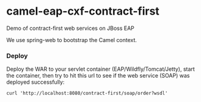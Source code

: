 camel-eap-cxf-contract-first
========================

Demo of contract-first web services on JBoss EAP

We use spring-web to bootstrap the Camel context. 
    
  

### Deploy
Deploy the WAR to your servlet container (EAP/Wildfly/Tomcat/Jetty), start the container, then try to hit this url
to see if the web service (SOAP) was deployed successfully:


    curl 'http://localhost:8080/contract-first/soap/order?wsdl'